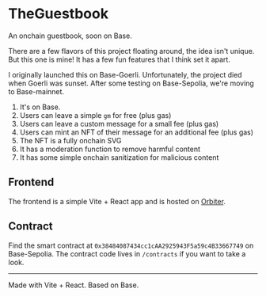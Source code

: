 # TheGuestbook

An onchain guestbook, soon on Base.

There are a few flavors of this project floating around, the idea isn't unique. But this one is mine! It has a few fun features that I think set it apart.

I originally launched this on Base-Goerli. Unfortunately, the project died when Goerli was sunset. After some testing on Base-Sepolia, we're moving to Base-mainnet.

1. It's on Base.
2. Users can leave a simple `gm` for free (plus gas)
3. Users can leave a custom message for a small fee (plus gas)
4. Users can mint an NFT of their message for an additional fee (plus gas)
5. The NFT is a fully onchain SVG
6. It has a moderation function to remove harmful content
7. It has some simple onchain sanitization for malicious content

## Frontend

The frontend is a simple Vite + React app and is hosted on [Orbiter](https://orbiter.host/).

## Contract

Find the smart contract at `0x38484087434cc1cAA2925943F5a59c4B33667749` on Base-Sepolia. The contract code lives in `/contracts` if you want to take a look.

---

Made with Vite + React. Based on Base.
